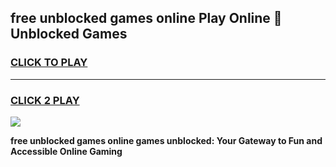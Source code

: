 
## free unblocked games online Play Online 👋 Unblocked Games
<h3>
<a href="https://premium.freeplayer.one?title=free_unblocked_games_online&ref=19F">CLICK TO PLAY</a></h3>
<hr>

<h3>
<a href="https://premium.freeplayer.one?title=free_unblocked_games_online&ref=19F">CLICK 2 PLAY</a>
  
</h3>

<a href="https://premium.freeplayer.one?title=free_unblocked_games_online&ref=19F"><img src="https://clearcache.store/games.png"></a>


**free unblocked games online games unblocked: Your Gateway to Fun and Accessible Online Gaming**
